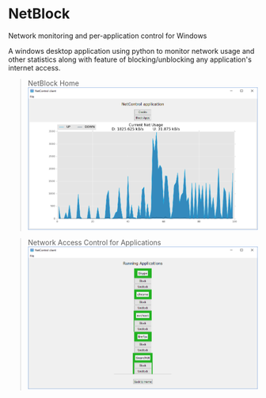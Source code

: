 # NetBlock
Network monitoring and per-application control for Windows

A windows desktop application using python to monitor network usage and other statistics along with feature of blocking/unblocking any application's internet access.

> NetBlock Home
![Alt text](/Screenshots/NetBlock_Home_.PNG?raw=true "NetBlock Home")

> Network Access Control for Applications
![Alt text](/Screenshots/NetBlock_NetworkAccessControl.PNG?raw=true "Network Access Control for Applications")
